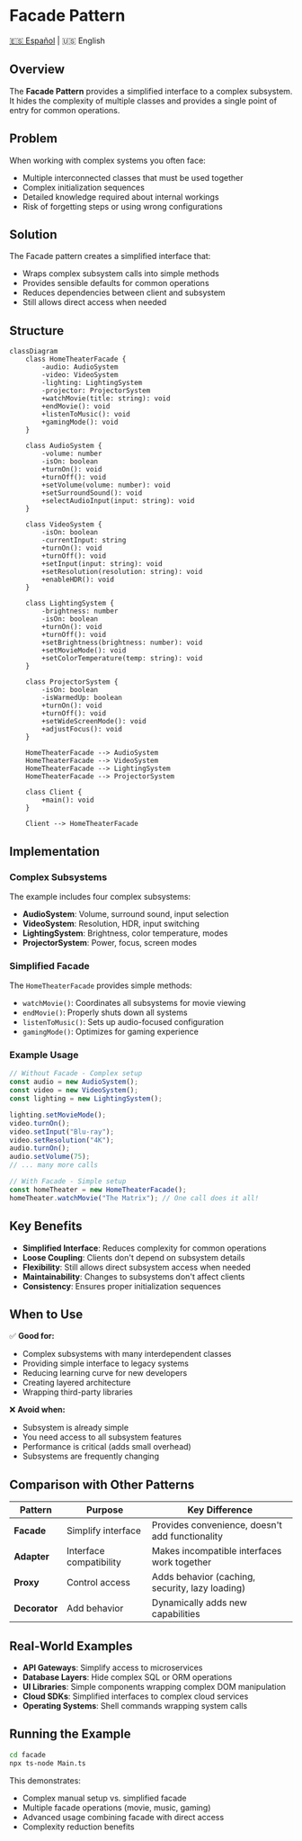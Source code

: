 # Facade Pattern

[🇪🇸 Español](README.es.md) | 🇺🇸 English

## Overview

The **Facade Pattern** provides a simplified interface to a complex subsystem. It hides the complexity of multiple classes and provides a single point of entry for common operations.

## Problem

When working with complex systems you often face:
- Multiple interconnected classes that must be used together
- Complex initialization sequences
- Detailed knowledge required about internal workings
- Risk of forgetting steps or using wrong configurations

## Solution

The Facade pattern creates a simplified interface that:
- Wraps complex subsystem calls into simple methods
- Provides sensible defaults for common operations
- Reduces dependencies between client and subsystem
- Still allows direct access when needed

## Structure

```mermaid
classDiagram
    class HomeTheaterFacade {
        -audio: AudioSystem
        -video: VideoSystem
        -lighting: LightingSystem
        -projector: ProjectorSystem
        +watchMovie(title: string): void
        +endMovie(): void
        +listenToMusic(): void
        +gamingMode(): void
    }
    
    class AudioSystem {
        -volume: number
        -isOn: boolean
        +turnOn(): void
        +turnOff(): void
        +setVolume(volume: number): void
        +setSurroundSound(): void
        +selectAudioInput(input: string): void
    }
    
    class VideoSystem {
        -isOn: boolean
        -currentInput: string
        +turnOn(): void
        +turnOff(): void
        +setInput(input: string): void
        +setResolution(resolution: string): void
        +enableHDR(): void
    }
    
    class LightingSystem {
        -brightness: number
        -isOn: boolean
        +turnOn(): void
        +turnOff(): void
        +setBrightness(brightness: number): void
        +setMovieMode(): void
        +setColorTemperature(temp: string): void
    }
    
    class ProjectorSystem {
        -isOn: boolean
        -isWarmedUp: boolean
        +turnOn(): void
        +turnOff(): void
        +setWideScreenMode(): void
        +adjustFocus(): void
    }
    
    HomeTheaterFacade --> AudioSystem
    HomeTheaterFacade --> VideoSystem
    HomeTheaterFacade --> LightingSystem
    HomeTheaterFacade --> ProjectorSystem
    
    class Client {
        +main(): void
    }
    
    Client --> HomeTheaterFacade
```

## Implementation

### Complex Subsystems

The example includes four complex subsystems:
- **AudioSystem**: Volume, surround sound, input selection
- **VideoSystem**: Resolution, HDR, input switching
- **LightingSystem**: Brightness, color temperature, modes
- **ProjectorSystem**: Power, focus, screen modes

### Simplified Facade

The `HomeTheaterFacade` provides simple methods:
- `watchMovie()`: Coordinates all subsystems for movie viewing
- `endMovie()`: Properly shuts down all systems
- `listenToMusic()`: Sets up audio-focused configuration
- `gamingMode()`: Optimizes for gaming experience

### Example Usage

```typescript
// Without Facade - Complex setup
const audio = new AudioSystem();
const video = new VideoSystem();
const lighting = new LightingSystem();

lighting.setMovieMode();
video.turnOn();
video.setInput("Blu-ray");
video.setResolution("4K");
audio.turnOn();
audio.setVolume(75);
// ... many more calls

// With Facade - Simple setup
const homeTheater = new HomeTheaterFacade();
homeTheater.watchMovie("The Matrix"); // One call does it all!
```

## Key Benefits

- **Simplified Interface**: Reduces complexity for common operations
- **Loose Coupling**: Clients don't depend on subsystem details
- **Flexibility**: Still allows direct subsystem access when needed
- **Maintainability**: Changes to subsystems don't affect clients
- **Consistency**: Ensures proper initialization sequences

## When to Use

✅ **Good for:**
- Complex subsystems with many interdependent classes
- Providing simple interface to legacy systems
- Reducing learning curve for new developers
- Creating layered architecture
- Wrapping third-party libraries

❌ **Avoid when:**
- Subsystem is already simple
- You need access to all subsystem features
- Performance is critical (adds small overhead)
- Subsystems are frequently changing

## Comparison with Other Patterns

| Pattern | Purpose | Key Difference |
|---------|---------|----------------|
| **Facade** | Simplify interface | Provides convenience, doesn't add functionality |
| **Adapter** | Interface compatibility | Makes incompatible interfaces work together |
| **Proxy** | Control access | Adds behavior (caching, security, lazy loading) |
| **Decorator** | Add behavior | Dynamically adds new capabilities |

## Real-World Examples

- **API Gateways**: Simplify access to microservices
- **Database Layers**: Hide complex SQL or ORM operations
- **UI Libraries**: Simple components wrapping complex DOM manipulation
- **Cloud SDKs**: Simplified interfaces to complex cloud services
- **Operating Systems**: Shell commands wrapping system calls

## Running the Example

```bash
cd facade
npx ts-node Main.ts
```

This demonstrates:
- Complex manual setup vs. simplified facade
- Multiple facade operations (movie, music, gaming)
- Advanced usage combining facade with direct access
- Complexity reduction benefits